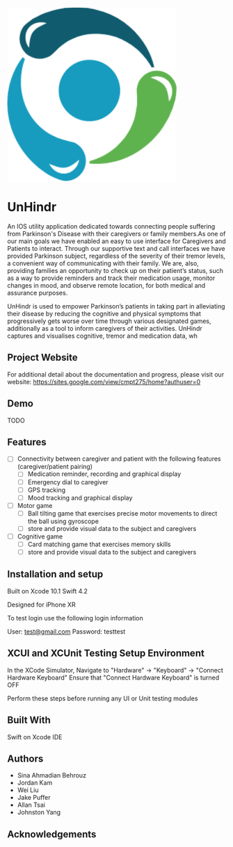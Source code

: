 ![logo](img/UnHindr_logo.png)
# UnHindr

An IOS utility application dedicated towards connecting people suffering from Parkinson's Disease with their caregivers or family members.As one of our main goals we have enabled an easy to use interface for Caregivers and Patients to interact. Through our supportive text and call interfaces we have provided Parkinson subject, regardless of the severity of their tremor levels, a convenient way of communicating with their family. We are, also, providing families an opportunity to check up on their patient’s status, such as a  way to provide reminders and track their medication usage, monitor changes in mood, and observe remote location, for both medical and assurance purposes. 

UnHindr is used to empower Parkinson’s patients in taking part in alleviating their disease by reducing the cognitive and physical symptoms that progressively gets worse over time through various designated games, additionally as a tool to inform caregivers of their activities.  UnHindr captures and visualises cognitive, tremor and medication data, wh

## Project Website
For additional detail about the documentation and progress, please visit our website:
https://sites.google.com/view/cmpt275/home?authuser=0

## Demo

TODO

## Features

* [ ] Connectivity between caregiver and patient with the following features (caregiver/patient pairing)
    * [ ] Medication reminder, recording and graphical display
    * [ ] Emergency dial to caregiver
    * [ ] GPS tracking
    * [ ] Mood tracking and graphical display
    
* [ ] Motor game
    * [ ] Ball tilting game that exercises precise motor movements to direct the ball using gyroscope
    * [ ] store and provide visual data to the subject and caregivers
    
* [ ] Cognitive game
    * [ ] Card matching game that exercises memory skills
    * [ ] store and provide visual data to the subject and caregivers
    
## Installation and setup

Built on
Xcode 10.1
Swift 4.2

Designed for iPhone XR

To test login use the following login information

User: test@gmail.com
Password: testtest

## XCUI and XCUnit Testing Setup Environment

In the XCode Simulator, Navigate to "Hardware" -> "Keyboard" -> "Connect Hardware Keyboard"
Ensure that "Connect Hardware Keyboard" is turned OFF

Perform these steps before running any UI or Unit testing modules

## Built With

Swift on Xcode IDE

## Authors

* Sina Ahmadian Behrouz
* Jordan Kam
* Wei Liu
* Jake Puffer
* Allan Tsai
* Johnston Yang

## Acknowledgements
